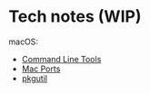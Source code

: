 # Tech notes (WIP)

macOS:
- [Command Line Tools](macOS/CommandLineTools.md)
- [Mac Ports](macOS/MacPorts.md)
- [pkgutil](macOS/pkgutil.md)
